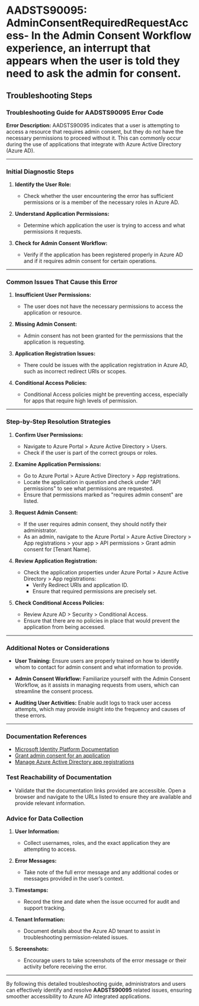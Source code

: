 # AADSTS90095: AdminConsentRequiredRequestAccess-  In the Admin Consent Workflow experience, an interrupt that appears when the user is told they need to ask the admin for consent.


## Troubleshooting Steps
### Troubleshooting Guide for AADSTS90095 Error Code

**Error Description:** AADSTS90095 indicates that a user is attempting to access a resource that requires admin consent, but they do not have the necessary permissions to proceed without it. This can commonly occur during the use of applications that integrate with Azure Active Directory (Azure AD). 

---

### Initial Diagnostic Steps

1. **Identify the User Role:**
   - Check whether the user encountering the error has sufficient permissions or is a member of the necessary roles in Azure AD.

2. **Understand Application Permissions:**
   - Determine which application the user is trying to access and what permissions it requests. 

3. **Check for Admin Consent Workflow:**
   - Verify if the application has been registered properly in Azure AD and if it requires admin consent for certain operations.

---

### Common Issues That Cause this Error

1. **Insufficient User Permissions:**
   - The user does not have the necessary permissions to access the application or resource.

2. **Missing Admin Consent:**
   - Admin consent has not been granted for the permissions that the application is requesting.

3. **Application Registration Issues:**
   - There could be issues with the application registration in Azure AD, such as incorrect redirect URIs or scopes.

4. **Conditional Access Policies:**
   - Conditional Access policies might be preventing access, especially for apps that require high levels of permission.

---

### Step-by-Step Resolution Strategies

1. **Confirm User Permissions:**
   - Navigate to Azure Portal > Azure Active Directory > Users.
   - Check if the user is part of the correct groups or roles.

2. **Examine Application Permissions:**
   - Go to Azure Portal > Azure Active Directory > App registrations.
   - Locate the application in question and check under "API permissions" to see what permissions are requested.
   - Ensure that permissions marked as "requires admin consent" are listed.

3. **Request Admin Consent:**
   - If the user requires admin consent, they should notify their administrator.
   - As an admin, navigate to the Azure Portal > Azure Active Directory > App registrations > your app > API permissions > Grant admin consent for [Tenant Name].

4. **Review Application Registration:**
   - Check the application properties under Azure Portal > Azure Active Directory > App registrations:
     - Verify Redirect URIs and application ID.
     - Ensure that required permissions are precisely set.

5. **Check Conditional Access Policies:**
   - Review Azure AD > Security > Conditional Access.
   - Ensure that there are no policies in place that would prevent the application from being accessed.

---

### Additional Notes or Considerations

- **User Training:**
  Ensure users are properly trained on how to identify whom to contact for admin consent and what information to provide.

- **Admin Consent Workflow:**
  Familiarize yourself with the Admin Consent Workflow, as it assists in managing requests from users, which can streamline the consent process.

- **Auditing User Activities:**
  Enable audit logs to track user access attempts, which may provide insight into the frequency and causes of these errors.

---

### Documentation References

- [Microsoft Identity Platform Documentation](https://docs.microsoft.com/en-us/azure/active-directory/develop/)
- [Grant admin consent for an application](https://docs.microsoft.com/en-us/azure/active-directory/develop/v2-admin-consent)
- [Manage Azure Active Directory app registrations](https://docs.microsoft.com/en-us/azure/active-directory/develop/quickstart-register-app)

### Test Reachability of Documentation

- Validate that the documentation links provided are accessible. Open a browser and navigate to the URLs listed to ensure they are available and provide relevant information.

### Advice for Data Collection

1. **User Information:**
   - Collect usernames, roles, and the exact application they are attempting to access.

2. **Error Messages:**
   - Take note of the full error message and any additional codes or messages provided in the user’s context.

3. **Timestamps:**
   - Record the time and date when the issue occurred for audit and support tracking.

4. **Tenant Information:**
   - Document details about the Azure AD tenant to assist in troubleshooting permission-related issues.

5. **Screenshots:**
   - Encourage users to take screenshots of the error message or their activity before receiving the error.

---

By following this detailed troubleshooting guide, administrators and users can effectively identify and resolve **AADSTS90095** related issues, ensuring smoother accessibility to Azure AD integrated applications.
